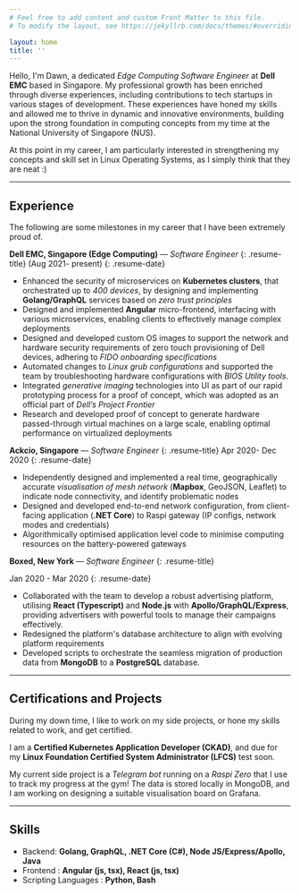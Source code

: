 ```yaml
---
# Feel free to add content and custom Front Matter to this file.
# To modify the layout, see https://jekyllrb.com/docs/themes/#overriding-theme-defaults

layout: home
title: ''
---
```


Hello, I'm Dawn, a dedicated *Edge Computing Software Engineer* at **Dell EMC** based in Singapore. My professional growth has been enriched through diverse experiences, including contributions to tech startups in various stages of development. These experiences have honed my skills and allowed me to thrive in dynamic and innovative environments, building upon the strong foundation in computing concepts from my time at the National University of Singapore (NUS).

At this point in my career, I am particularly interested in strengthening my concepts and skill set in Linux Operating Systems, as I simply think that they are neat :)

---

## Experience
The following are some milestones in my career that I have been extremely proud of.

**Dell EMC, Singapore (Edge Computing)**  — *Software Engineer*
{: .resume-title}
(Aug 2021- present)
{: .resume-date}
- Enhanced the security of microservices on **Kubernetes clusters**, that orchestrated up to *400 devices*, by designing and implementing **Golang/GraphQL** services based on *zero trust principles*
- Designed and implemented **Angular** micro-frontend, interfacing with various microservices, enabling clients to effectively manage complex deployments
- Designed and developed custom OS images to support the network and hardware security requirements of zero touch provisioning of Dell devices, adhering to *FIDO onboarding specifications*
- Automated changes to *Linux grub configurations* and supported the team by troubleshooting hardware configurations with *BIOS Utility tools*. 
- Integrated *generative imaging* technologies into UI as part of our rapid prototyping process for a proof of concept, which was adopted as an official part of *Dell’s Project Frontier*
- Research and developed proof of concept to generate hardware passed-through virtual machines on a large scale, enabling optimal performance on virtualized deployments


**Ackcio, Singapore**  — *Software Engineer*
{: .resume-title}
Apr 2020- Dec 2020
{: .resume-date}

- Independently designed and implemented a real time, geographically accurate *visualisation of mesh network* (**Mapbox**, GeoJSON, Leaflet) to indicate node connectivity, and identify problematic nodes
- Designed and developed end-to-end network configuration, from client-facing application (**.NET Core**) to Raspi gateway (IP configs, network modes and credentials)
- Algorithmically optimised application level code to minimise computing resources on the battery-powered gateways


**Boxed, New York** — *Software Engineer*
{: .resume-title}

Jan 2020 - Mar 2020
{: .resume-date}


- Collaborated with the team to develop a robust advertising platform, utilising **React (Typescript)** and **Node.js** with **Apollo/GraphQL/Express**, providing advertisers with powerful tools to manage their campaigns effectively.
- Redesigned the platform's database architecture to align with evolving platform requirements
- Developed scripts to orchestrate the seamless migration of production data from **MongoDB** to a **PostgreSQL** database.

---

## Certifications and Projects

During my down time, I like to work on my side projects, or hone my skills related to work, and get certified.

I am a **Certified Kubernetes Application Developer (CKAD)**, and due for my **Linux Foundation Certified System Administrator (LFCS)** test soon. 

My current side project is a *Telegram bot* running on a *Raspi Zero* that I use to track my progress at the gym! The data is stored locally in MongoDB, and I am working on designing a suitable visualisation board on Grafana.

---

## Skills
- Backend: **Golang, GraphQL, .NET Core (C#), Node JS/Express/Apollo, Java**
- Frontend : **Angular (js, tsx), React (js, tsx)**
- Scripting Languages : **Python, Bash**
